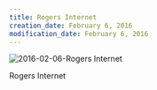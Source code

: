 ```yaml
---
title: Rogers Internet
creation_date: February 6, 2016
modification_date: February 6, 2016
---
```



![2016-02-06-Rogers Internet](images/2016-02-06-Rogers%20Internet.jpeg)

Rogers Internet
